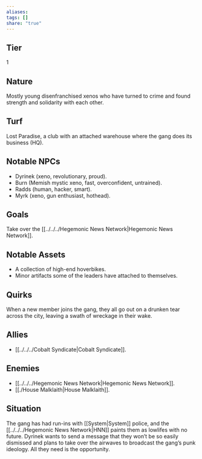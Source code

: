 ```yaml
---
aliases: 
tags: []
share: "true"
---
```

## Tier

1

## Nature

Mostly young disenfranchised xenos who have turned to crime and found strength and solidarity with each other.

## Turf

Lost Paradise, a club with an attached warehouse where the gang does its business (HQ).

## Notable NPCs

- Dyrinek (xeno, revolutionary, proud).
- Burn (Memish mystic xeno, fast, overconfident, untrained).
- Radds (human, hacker, smart).
- Myrk (xeno, gun enthusiast, hothead).


## Goals

Take over the [[../../../Hegemonic News Network|Hegemonic News Network]].

## Notable Assets

- A collection of high-end hoverbikes.
- Minor artifacts some of the leaders have attached to themselves.


## Quirks

When a new member joins the gang, they all go out on a drunken tear across the city, leaving a swath of wreckage in their wake.

## Allies

- [[../../../Cobalt Syndicate|Cobalt Syndicate]].


## Enemies

- [[../../../Hegemonic News Network|Hegemonic News Network]].
- [[./House Malklaith|House Malklaith]].


## Situation

The gang has had run-ins with [[System|System]] police, and the [[../../../Hegemonic News Network|HNN]] paints them as lowlifes with no future. Dyrinek wants to send a message that they won’t be so easily dismissed and plans to take over the airwaves to broadcast the gang’s punk ideology. All they need is the opportunity.
